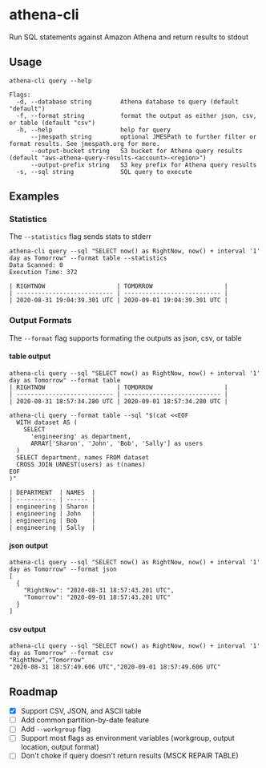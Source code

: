 # athena-cli

Run SQL statements against Amazon Athena and return results to stdout

## Usage

```
athena-cli query --help

Flags:
  -d, --database string        Athena database to query (default "default")
  -f, --format string          format the output as either json, csv, or table (default "csv")
  -h, --help                   help for query
      --jmespath string        optional JMESPath to further filter or format results. See jmespath.org for more.
      --output-bucket string   S3 bucket for Athena query results (default "aws-athena-query-results-<account>-<region>")
      --output-prefix string   S3 key prefix for Athena query results
  -s, --sql string             SQL query to execute
```

## Examples

### Statistics

The `--statistics` flag sends stats to stderr

```shell
athena-cli query --sql "SELECT now() as RightNow, now() + interval '1' day as Tomorrow" --format table --statistics
Data Scanned: 0
Execution Time: 372

| RIGHTNOW                    | TOMORROW                    |
| --------------------------- | --------------------------- |
| 2020-08-31 19:04:39.301 UTC | 2020-09-01 19:04:39.301 UTC |
```

### Output Formats

The `--format` flag supports formating the outputs as json, csv, or table

#### table output

```shell
athena-cli query --sql "SELECT now() as RightNow, now() + interval '1' day as Tomorrow" --format table
| RIGHTNOW                    | TOMORROW                    |
| --------------------------- | --------------------------- |
| 2020-08-31 18:57:34.280 UTC | 2020-09-01 18:57:34.280 UTC |
```

```shell
athena-cli query --format table --sql "$(cat <<EOF
  WITH dataset AS (
    SELECT
      'engineering' as department,
      ARRAY['Sharon', 'John', 'Bob', 'Sally'] as users
  )
  SELECT department, names FROM dataset
  CROSS JOIN UNNEST(users) as t(names)
EOF
)"

| DEPARTMENT  | NAMES  |
| ----------- | ------ |
| engineering | Sharon |
| engineering | John   |
| engineering | Bob    |
| engineering | Sally  |

```

#### json output

```shell
athena-cli query --sql "SELECT now() as RightNow, now() + interval '1' day as Tomorrow" --format json
[
  {
    "RightNow": "2020-08-31 18:57:43.201 UTC",
    "Tomorrow": "2020-09-01 18:57:43.201 UTC"
  }
]
```

#### csv output

```shell
athena-cli query --sql "SELECT now() as RightNow, now() + interval '1' day as Tomorrow" --format csv
"RightNow","Tomorrow"
"2020-08-31 18:57:49.606 UTC","2020-09-01 18:57:49.606 UTC"
```

## Roadmap

- [x] Support CSV, JSON, and ASCII table
- [ ] Add common partition-by-date feature
- [ ] Add `--workgroup` flag
- [ ] Support most flags as environment variables (workgroup, output location, output format)
- [ ] Don't choke if query doesn't return results (MSCK REPAIR TABLE)
